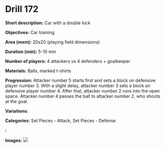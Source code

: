 # Drill 172

**Short description:**
Car with a double lock

**Objectives:**
Car training

**Area (mxm):**
20x20 (playing field dimensions)

**Duration (min):**
5-10 min

**Number of players:**
4 attackers vs 4 defenders + goalkeeper

**Materials:**
Balls, marked t-shirts

**Progression:**
Attacker number 5 starts first and sets a block on defensive player number 3. With a slight delay, attacker number 3 sets a block on defensive player number 4. After that, attacker number 2 runs into the open space. Attacker number 4 passes the ball to attacker number 2, who shoots at the goal.

**Variations:**


**Categories:**
Set Pieces - Attack, Set Pieces - Defense

**:**


**Images:**
![](https://www.coachingfutsal.com/\images\efba53b30dd95298bed93f5dac2d73c47efc6a6d4245b3de24a847ce16d0cf4c67d51de8a01d15b6e8b9e67ec56850b0c0ecf31faa04d33d88fcdce575a7cebd4d947d94974f3.jpg)


